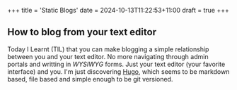 +++
title = 'Static Blogs'
date = 2024-10-13T11:22:53+11:00
draft = true
+++

## How to blog from your text editor

Today I Learnt (TIL) that you can make blogging a simple relationship between you and your text editor. No more navigating through admin portals and writting in _WYSIWYG_ forms. Just your text editor (your favorite interface) and you. I'm just discovering [Hugo](https://gohugo.io/), which seems to be markdown based, file based and simple enough to be git versioned.

